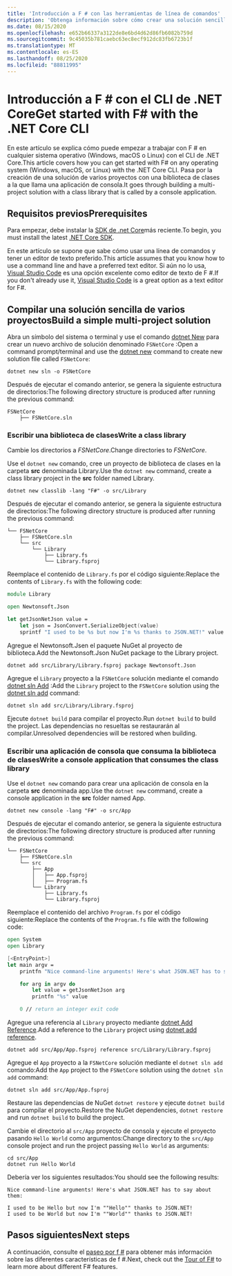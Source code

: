 ```yaml
---
title: 'Introducción a F # con las herramientas de línea de comandos'
description: 'Obtenga información sobre cómo crear una solución sencilla de varios proyectos en F # mediante el CLI de .NET Core en cualquier sistema operativo (Windows, macOS o Linux).'
ms.date: 08/15/2020
ms.openlocfilehash: e652b66337a3122de8e6bd4d62d86fb6082b759d
ms.sourcegitcommit: 9c45035b781caebc63ec8ecf912dc83fb6723b1f
ms.translationtype: MT
ms.contentlocale: es-ES
ms.lasthandoff: 08/25/2020
ms.locfileid: "88811995"
---
```

# <a name="get-started-with-f-with-the-net-core-cli"></a><span data-ttu-id="4165f-103">Introducción a F # con el CLI de .NET Core</span><span class="sxs-lookup"><span data-stu-id="4165f-103">Get started with F# with the .NET Core CLI</span></span>

<span data-ttu-id="4165f-104">En este artículo se explica cómo puede empezar a trabajar con F # en cualquier sistema operativo (Windows, macOS o Linux) con el CLI de .NET Core.</span><span class="sxs-lookup"><span data-stu-id="4165f-104">This article covers how you can get started with F# on any operating system (Windows, macOS, or Linux) with the .NET Core CLI.</span></span> <span data-ttu-id="4165f-105">Pasa por la creación de una solución de varios proyectos con una biblioteca de clases a la que llama una aplicación de consola.</span><span class="sxs-lookup"><span data-stu-id="4165f-105">It goes through building a multi-project solution with a class library that is called by a console application.</span></span>

## <a name="prerequisites"></a><span data-ttu-id="4165f-106">Requisitos previos</span><span class="sxs-lookup"><span data-stu-id="4165f-106">Prerequisites</span></span>

<span data-ttu-id="4165f-107">Para empezar, debe instalar la [SDK de .net Core](https://dotnet.microsoft.com/download)más reciente.</span><span class="sxs-lookup"><span data-stu-id="4165f-107">To begin, you must install the latest [.NET Core SDK](https://dotnet.microsoft.com/download).</span></span>

<span data-ttu-id="4165f-108">En este artículo se supone que sabe cómo usar una línea de comandos y tener un editor de texto preferido.</span><span class="sxs-lookup"><span data-stu-id="4165f-108">This article assumes that you know how to use a command line and have a preferred text editor.</span></span> <span data-ttu-id="4165f-109">Si aún no lo usa, [Visual Studio Code](get-started-vscode.md) es una opción excelente como editor de texto de F #.</span><span class="sxs-lookup"><span data-stu-id="4165f-109">If you don't already use it, [Visual Studio Code](get-started-vscode.md) is a great option as a text editor for F#.</span></span>

## <a name="build-a-simple-multi-project-solution"></a><span data-ttu-id="4165f-110">Compilar una solución sencilla de varios proyectos</span><span class="sxs-lookup"><span data-stu-id="4165f-110">Build a simple multi-project solution</span></span>

<span data-ttu-id="4165f-111">Abra un símbolo del sistema o terminal y use el comando [dotnet New](../../core/tools/dotnet-new.md) para crear un nuevo archivo de solución denominado `FSNetCore` :</span><span class="sxs-lookup"><span data-stu-id="4165f-111">Open a command prompt/terminal and use the [dotnet new](../../core/tools/dotnet-new.md) command to create new solution file called `FSNetCore`:</span></span>

```dotnetcli
dotnet new sln -o FSNetCore
```

<span data-ttu-id="4165f-112">Después de ejecutar el comando anterior, se genera la siguiente estructura de directorios:</span><span class="sxs-lookup"><span data-stu-id="4165f-112">The following directory structure is produced after running the previous command:</span></span>

```console
FSNetCore
    ├── FSNetCore.sln
```

### <a name="write-a-class-library"></a><span data-ttu-id="4165f-113">Escribir una biblioteca de clases</span><span class="sxs-lookup"><span data-stu-id="4165f-113">Write a class library</span></span>

<span data-ttu-id="4165f-114">Cambie los directorios a *FSNetCore*.</span><span class="sxs-lookup"><span data-stu-id="4165f-114">Change directories to *FSNetCore*.</span></span>

<span data-ttu-id="4165f-115">Use el `dotnet new` comando, cree un proyecto de biblioteca de clases en la carpeta **src** denominada Library.</span><span class="sxs-lookup"><span data-stu-id="4165f-115">Use the `dotnet new` command, create a class library project in the **src** folder named Library.</span></span>

```dotnetcli
dotnet new classlib -lang "F#" -o src/Library
```

<span data-ttu-id="4165f-116">Después de ejecutar el comando anterior, se genera la siguiente estructura de directorios:</span><span class="sxs-lookup"><span data-stu-id="4165f-116">The following directory structure is produced after running the previous command:</span></span>

```console
└── FSNetCore
    ├── FSNetCore.sln
    └── src
        └── Library
            ├── Library.fs
            └── Library.fsproj
```

<span data-ttu-id="4165f-117">Reemplace el contenido de `Library.fs` por el código siguiente:</span><span class="sxs-lookup"><span data-stu-id="4165f-117">Replace the contents of `Library.fs` with the following code:</span></span>

```fsharp
module Library

open Newtonsoft.Json

let getJsonNetJson value =
    let json = JsonConvert.SerializeObject(value)
    sprintf "I used to be %s but now I'm %s thanks to JSON.NET!" value json
```

<span data-ttu-id="4165f-118">Agregue el Newtonsoft.Jsen el paquete NuGet al proyecto de biblioteca.</span><span class="sxs-lookup"><span data-stu-id="4165f-118">Add the Newtonsoft.Json NuGet package to the Library project.</span></span>

```dotnetcli
dotnet add src/Library/Library.fsproj package Newtonsoft.Json
```

<span data-ttu-id="4165f-119">Agregue el `Library` proyecto a la `FSNetCore` solución mediante el comando [dotnet sln Add](../../core/tools/dotnet-sln.md) :</span><span class="sxs-lookup"><span data-stu-id="4165f-119">Add the `Library` project to the `FSNetCore` solution using the [dotnet sln add](../../core/tools/dotnet-sln.md) command:</span></span>

```dotnetcli
dotnet sln add src/Library/Library.fsproj
```

<span data-ttu-id="4165f-120">Ejecute `dotnet build` para compilar el proyecto.</span><span class="sxs-lookup"><span data-stu-id="4165f-120">Run `dotnet build` to build the project.</span></span> <span data-ttu-id="4165f-121">Las dependencias no resueltas se restaurarán al compilar.</span><span class="sxs-lookup"><span data-stu-id="4165f-121">Unresolved dependencies will be restored when building.</span></span>

### <a name="write-a-console-application-that-consumes-the-class-library"></a><span data-ttu-id="4165f-122">Escribir una aplicación de consola que consuma la biblioteca de clases</span><span class="sxs-lookup"><span data-stu-id="4165f-122">Write a console application that consumes the class library</span></span>

<span data-ttu-id="4165f-123">Use el `dotnet new` comando para crear una aplicación de consola en la carpeta **src** denominada app.</span><span class="sxs-lookup"><span data-stu-id="4165f-123">Use the `dotnet new` command, create a console application in the **src** folder named App.</span></span>

```dotnetcli
dotnet new console -lang "F#" -o src/App
```

<span data-ttu-id="4165f-124">Después de ejecutar el comando anterior, se genera la siguiente estructura de directorios:</span><span class="sxs-lookup"><span data-stu-id="4165f-124">The following directory structure is produced after running the previous command:</span></span>

```console
└── FSNetCore
    ├── FSNetCore.sln
    └── src
        ├── App
        │   ├── App.fsproj
        │   ├── Program.fs
        └── Library
            ├── Library.fs
            └── Library.fsproj
```

<span data-ttu-id="4165f-125">Reemplace el contenido del archivo `Program.fs` por el código siguiente:</span><span class="sxs-lookup"><span data-stu-id="4165f-125">Replace the contents of the `Program.fs` file with the following code:</span></span>

```fsharp
open System
open Library

[<EntryPoint>]
let main argv =
    printfn "Nice command-line arguments! Here's what JSON.NET has to say about them:"

    for arg in argv do
        let value = getJsonNetJson arg
        printfn "%s" value

    0 // return an integer exit code
```

<span data-ttu-id="4165f-126">Agregue una referencia al `Library` proyecto mediante [dotnet Add Reference](../../core/tools/dotnet-add-reference.md).</span><span class="sxs-lookup"><span data-stu-id="4165f-126">Add a reference to the `Library` project using [dotnet add reference](../../core/tools/dotnet-add-reference.md).</span></span>

```dotnetcli
dotnet add src/App/App.fsproj reference src/Library/Library.fsproj
```

<span data-ttu-id="4165f-127">Agregue el `App` proyecto a la `FSNetCore` solución mediante el `dotnet sln add` comando:</span><span class="sxs-lookup"><span data-stu-id="4165f-127">Add the `App` project to the `FSNetCore` solution using the `dotnet sln add` command:</span></span>

```dotnetcli
dotnet sln add src/App/App.fsproj
```

<span data-ttu-id="4165f-128">Restaure las dependencias de NuGet `dotnet restore` y ejecute `dotnet build` para compilar el proyecto.</span><span class="sxs-lookup"><span data-stu-id="4165f-128">Restore the NuGet dependencies, `dotnet restore` and run `dotnet build` to build the project.</span></span>

<span data-ttu-id="4165f-129">Cambie el directorio al `src/App` proyecto de consola y ejecute el proyecto pasando `Hello World` como argumentos:</span><span class="sxs-lookup"><span data-stu-id="4165f-129">Change directory to the `src/App` console project and run the project passing `Hello World` as arguments:</span></span>

```dotnetcli
cd src/App
dotnet run Hello World
```

<span data-ttu-id="4165f-130">Debería ver los siguientes resultados:</span><span class="sxs-lookup"><span data-stu-id="4165f-130">You should see the following results:</span></span>

```console
Nice command-line arguments! Here's what JSON.NET has to say about them:

I used to be Hello but now I'm ""Hello"" thanks to JSON.NET!
I used to be World but now I'm ""World"" thanks to JSON.NET!
```

## <a name="next-steps"></a><span data-ttu-id="4165f-131">Pasos siguientes</span><span class="sxs-lookup"><span data-stu-id="4165f-131">Next steps</span></span>

<span data-ttu-id="4165f-132">A continuación, consulte el [paseo por f #](../tour.md) para obtener más información sobre las diferentes características de f #.</span><span class="sxs-lookup"><span data-stu-id="4165f-132">Next, check out the [Tour of F#](../tour.md) to learn more about different F# features.</span></span>
